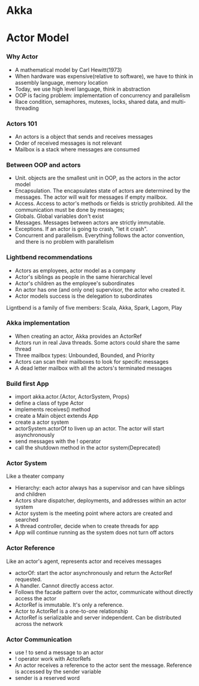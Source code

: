 Akka
===

# Actor Model

### Why Actor

* A mathematical model by Carl Hewitt(1973)
* When hardware was expensive(relative to software), we have to think in assembly language, memory location
* Today, we use high level language, think in abstraction
* OOP is facing problem: implementation of concurrency and parallelism
* Race condition, semaphores, mutexes, locks, shared data, and multi-threading

### Actors 101

* An actors is a object that sends and receives messages
* Order of received messages is not relevant
* Mailbox is a stack where messages are consumed

### Between OOP and actors

* Unit. objects are the smallest unit in OOP, as the actors in the actor model
* Encapsulation. The encapsulates state of actors are determined by the messages. The actor will wait for messages if empty mailbox.
* Access. Access to actor's methods or fields is strictly prohibited. All the communication must be done by messages;
* Globals. Global variables don't exist
* Messages. Messages between actors are strictly immutable.
* Exceptions. If an actor is going to crash, "let it crash".
* Concurrent and parallelism. Everything follows the actor convention, and there is no problem with parallelism

### Lightbend recommendations

* Actors as employees, actor model as a company
* Actor's siblings as people in the same hierarchical level
* Actor's children as the employee's subordinates
* An actor has one (and only one) supervisor, the actor who created it.
* Actor models success is the delegation to subordinates

Ligntbend is a family of five members: Scala, Akka, Spark, Lagom, Play

### Akka implementation

* When creating an actor, Akka provides an ActorRef
* Actors run in real Java threads. Some actors could share the same thread
* Three mailbox types: Unbounded, Bounded, and Priority
* Actors can scan their mailboxes to look for specific messages
* A dead letter mailbox with all the actors's terminated messages

### Build first App

* import akka.actor.{Actor, ActorSystem, Props}
* define a class of type Actor
* implements receives() method
* create a Main object extends App
* create a actor system
* actorSystem.actorOf to liven up an actor. The actor will start asynchronously
* send messages with the ! operator
* call the shutdown method in the actor system(Deprecated)

### Actor System
Like a theater company
* Hierarchy: each actor always has a supervisor and can have siblings and children
* Actors share dispatcher, deployments, and addresses within an actor system
* Actor system is the meeting point where actors are created and searched
* A thread controller, decide when to create threads for app
* App will continue running as the system does not turn off actors

### Actor Reference
Like an actor's agent, represents actor and receives messages
* actorOf: start the actor asynchronously and return the ActorRef requested.
* A handler. Cannot directly access actor.
* Follows the facade pattern over the actor, communicate without directly access the actor
* ActorRef is immutable. It's only a reference.
* Actor to ActorRef is a one-to-one relationship
* ActorRef is serializable and server independent. Can be distributed across the network

### Actor Communication

* use ! to send a message to an actor
* ! operator work with ActorRefs
* An actor receives a reference to the actor sent the message. Reference is accessed by the sender variable
* sender is a reserved word
